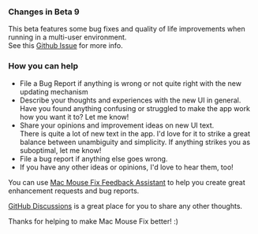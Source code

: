 ### Changes in Beta 9

This beta features some bug fixes and quality of life improvements when running in a multi-user environment. \
See this [Github Issue](https://github.com/noah-nuebling/mac-mouse-fix/issues/93) for more info.

### How you can help

- File a Bug Report if anything is wrong or not quite right with the new updating mechanism
- Describe your thoughts and experiences with the new UI in general. Have you found anything confusing or struggled to make the app work how you want it to? Let me know!
- Share your opinions and improvement ideas on new UI text.\
   There is quite a lot of new text in the app. I'd love for it to strike a great balance between unambiguity and simplicity. If anything strikes you as suboptimal, let me know!
- File a bug report if anything else goes wrong.
- If you have any other ideas or opinions, I'd love to hear them, too!

You can use [Mac Mouse Fix Feedback Assistant](https://github.com/noah-nuebling/mac-mouse-fix/issues/new/choose) to help you create great enhancement requests and bug reports.

[GitHub Discussions](https://github.com/noah-nuebling/mac-mouse-fix/discussions/82) is a great place for you to share any other thoughts.

Thanks for helping to make Mac Mouse Fix better! :)